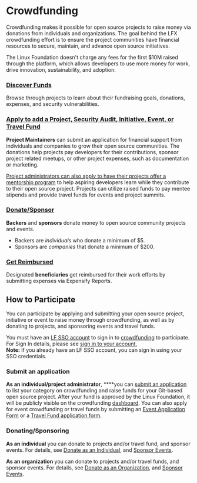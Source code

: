 # Crowdfunding

Crowdfunding makes it possible for open source projects to raise money via donations from individuals and organizations. The goal behind the LFX crowdfunding effort is to ensure the project communities have financial resources to secure, maintain, and advance open source initiatives.

The Linux Foundation doesn't charge any fees for the first $10M raised through the platform,  which allows developers to use more money for work, drive innovation, sustainability, and adoption.

### [Discover Funds](dashboard/) <a id="CommunityBridgeFunding-DiscoverFunds"></a>

Browse through projects to learn about their fundraising goals, donations, expenses, and security vulnerabilities. 

### [Apply to add a Project, Security Audit, Initiative, Event, or Travel Fund](apply-for-crowdfunding/) <a id="CommunityBridgeFunding-AddaProject,Event,orScholarship"></a>

**Project Maintainers** can submit an application for financial support from individuals and companies to grow their open source communities. The donations help projects pay developers for their contributions, sponsor project related meetups, or other project expenses, such as documentation or marketing. 

[Project administrators can also apply to have their projects offer a mentorship program](../mentorship/administrators/enroll-your-project/) to help aspiring developers learn while they contribute to their open source project. Projects can utilize raised funds to pay mentee stipends and provide travel funds for events and project summits.

### [Donate/Sponsor](donate-sponsor/) <a id="CommunityBridgeFunding-Donate/Sponsor7417266.html"></a>

**Backers** and **sponsors** donate money to open source community projects and events.

* Backers are _individuals_ who donate a minimum of $5.
* Sponsors are _companies_ that donate a minimum of $200.

### [Get Reimbursed](get-reimbursed.md) <a id="CommunityBridgeFunding-GetReimbursed"></a>

Designated **beneficiaries** get reimbursed for their work efforts by submitting expenses via Expensify Reports. 

## How to Participate <a id="CommunityBridgeFunding-HowtoParticipate"></a>

You can participate by applying and submitting your open source project, initiative or event to raise money through crowdfunding, as well as by donating to projects, and sponsoring events and travel funds. 

You must have an [LF SSO account](../../sso/create-an-account.md) to sign in to [crowdfunding](https://funding.communitybridge.org/) to participate. For Sign In details, please see [sign in to your account.](../../sso/sign-in/)  
**Note:** If you already have an LF SSO account,  you can sign in using your SSO credentials.

### **Submit an application** <a id="CommunityBridgeFunding-ApplyingforFunding"></a>

**As an individual/project administrator**, ****you can [submit an application](apply-for-crowdfunding/) to list your category on crowdfunding and raise funds for your Git-based open source project. After your fund is approved by the Linux Foundation, it will be publicly visible on the crowdfunding [dashboard](https://funding.communitybridge.org/). You can also apply for event crowdfunding or travel funds by submitting an [Event Application Form](event-application.md) or a [Travel Fund application form](travel-fund-application.md). 

### Donating/Sponsoring <a id="CommunityBridgeFunding-Donating/Sponsoring"></a>

**As an individual** you can donate to projects and/or travel fund, and sponsor events. For details, see [Donate as an Individual](donate-sponsor/donate-as-an-individual.md), and [Sponsor Events](donate-sponsor/sponsor-events.md).

**As an organization** you can donate to projects and/or travel funds, and sponsor events. For details, see [Donate as an Organization](donate-sponsor/donate-as-a-sponsor/), and [Sponsor Events](donate-sponsor/sponsor-events.md).

